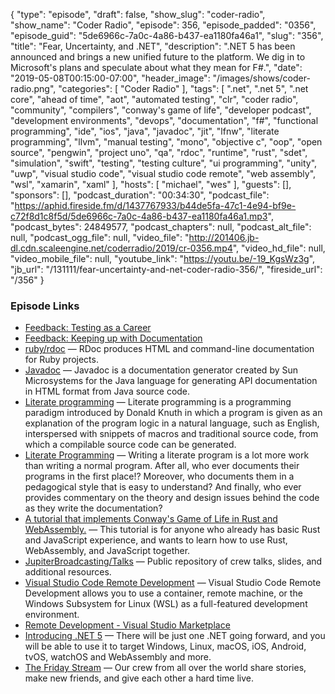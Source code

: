 {
  "type": "episode",
  "draft": false,
  "show_slug": "coder-radio",
  "show_name": "Coder Radio",
  "episode": 356,
  "episode_padded": "0356",
  "episode_guid": "5de6966c-7a0c-4a86-b437-ea1180fa46a1",
  "slug": "356",
  "title": "Fear, Uncertainty, and .NET",
  "description": ".NET 5 has been announced and brings a new unified future to the platform. We dig in to Microsoft's plans and speculate about what they mean for F#.",
  "date": "2019-05-08T00:15:00-07:00",
  "header_image": "/images/shows/coder-radio.png",
  "categories": [
    "Coder Radio"
  ],
  "tags": [
    ".net",
    ".net 5",
    ".net core",
    "ahead of time",
    "aot",
    "automated testing",
    "clr",
    "coder radio",
    "community",
    "compilers",
    "conway's game of life",
    "developer podcast",
    "development environments",
    "devops",
    "documentation",
    "f#",
    "functional programming",
    "ide",
    "ios",
    "java",
    "javadoc",
    "jit",
    "lfnw",
    "literate programming",
    "llvm",
    "manual testing",
    "mono",
    "objective c",
    "oop",
    "open source",
    "pengwin",
    "project uno",
    "qa",
    "rdoc",
    "runtime",
    "rust",
    "sdet",
    "simulation",
    "swift",
    "testing",
    "testing culture",
    "ui programming",
    "unity",
    "uwp",
    "visual studio code",
    "visual studio code remote",
    "web assembly",
    "wsl",
    "xamarin",
    "xaml"
  ],
  "hosts": [
    "michael",
    "wes"
  ],
  "guests": [],
  "sponsors": [],
  "podcast_duration": "00:34:30",
  "podcast_file": "https://aphid.fireside.fm/d/1437767933/b44de5fa-47c1-4e94-bf9e-c72f8d1c8f5d/5de6966c-7a0c-4a86-b437-ea1180fa46a1.mp3",
  "podcast_bytes": 24849577,
  "podcast_chapters": null,
  "podcast_alt_file": null,
  "podcast_ogg_file": null,
  "video_file": "http://201406.jb-dl.cdn.scaleengine.net/coderradio/2019/cr-0356.mp4",
  "video_hd_file": null,
  "video_mobile_file": null,
  "youtube_link": "https://youtu.be/-19_KgsWz3g",
  "jb_url": "/131111/fear-uncertainty-and-net-coder-radio-356/",
  "fireside_url": "/356"
}


### Episode Links

  * [Feedback: Testing as a Career](https://pastebin.com/veNbnXSX "Feedback: Testing as a Career")
  * [Feedback: Keeping up with Documentation](https://pastebin.com/xQxv6kar "Feedback: Keeping up with Documentation")
  * [ruby/rdoc](https://github.com/ruby/rdoc "ruby/rdoc") — RDoc produces HTML and command-line documentation for Ruby projects.
  * [Javadoc](https://en.wikipedia.org/wiki/Javadoc "Javadoc") — Javadoc is a documentation generator created by Sun Microsystems for the Java language for generating API documentation in HTML format from Java source code. 
  * [Literate programming](https://en.wikipedia.org/wiki/Literate_programming "Literate programming") — Literate programming is a programming paradigm introduced by Donald Knuth in which a program is given as an explanation of the program logic in a natural language, such as English, interspersed with snippets of macros and traditional source code, from which a compilable source code can be generated.
  * [Literate Programming](http://www.literateprogramming.com/ "Literate Programming") — Writing a literate program is a lot more work than writing a normal program. After all, who ever documents their programs in the first place!? Moreover, who documents them in a pedagogical style that is easy to understand? And finally, who ever provides commentary on the theory and design issues behind the code as they write the documentation?
  * [A tutorial that implements Conway's Game of Life in Rust and WebAssembly.](https://rustwasm.github.io/docs/book/game-of-life/introduction.html "A tutorial that implements Conway's Game of Life in Rust and WebAssembly.") — This tutorial is for anyone who already has basic Rust and JavaScript experience, and wants to learn how to use Rust, WebAssembly, and JavaScript together. 
  * [JupiterBroadcasting/Talks](https://github.com/JupiterBroadcasting/talks "JupiterBroadcasting/Talks") — Public repository of crew talks, slides, and additional resources. 
  * [Visual Studio Code Remote Development](https://code.visualstudio.com/docs/remote/remote-overview "Visual Studio Code Remote Development") — Visual Studio Code Remote Development allows you to use a container, remote machine, or the Windows Subsystem for Linux (WSL) as a full-featured development environment. 
  * [Remote Development - Visual Studio Marketplace](https://marketplace.visualstudio.com/items?itemName=ms-vscode-remote.vscode-remote-extensionpack "Remote Development - Visual Studio Marketplace")
  * [Introducing .NET 5](https://devblogs.microsoft.com/dotnet/introducing-net-5/ "Introducing .NET 5") — There will be just one .NET going forward, and you will be able to use it to target Windows, Linux, macOS, iOS, Android, tvOS, watchOS and WebAssembly and more.
  * [The Friday Stream](https://fridaystream.com/ "The Friday Stream") — Our crew from all over the world share stories, make new friends, and give each other a hard time live.


